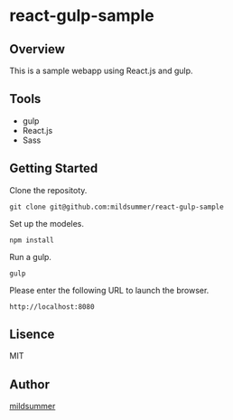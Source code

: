 # react-gulp-sample

## Overview
This is a sample webapp using React.js and gulp.

## Tools
* gulp
* React.js
* Sass

## Getting Started
Clone the repositoty.  
    
    git clone git@github.com:mildsummer/react-gulp-sample
    

Set up the modeles.  
    
    npm install
    

Run a gulp.  
    
    gulp
    

Please enter the following URL to launch the browser.  
    
    http://localhost:8080
    

## Lisence
MIT

## Author
[mildsummer](https://github.com/mildsummer)
